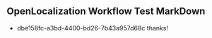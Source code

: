 ## OpenLocalization Workflow Test MarkDown
* dbe158fc-a3bd-4400-bd26-7b43a957d68c thanks!

<!--HONumber=Aug16_HO4-->


